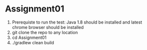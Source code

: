 # Assignment01
1. Prerequiste to run the test: Java 1.8 should be installed and latest chrome browser should be installed
2. git clone the repo to any location
3. cd Assignment01
4. ./gradlew clean build
